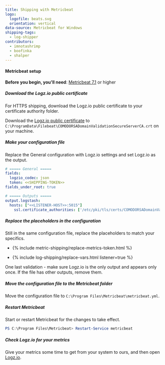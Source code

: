 ```yaml
---
title: Shipping with Metricbeat
logo:
  logofile: beats.svg
  orientation: vertical
data-source: Metricbeat for Windows
shipping-tags:
  - log-shipper
contributors:
  - imnotashrimp
  - boofinka
  - shalper
---
```


#### Metricbeat setup

**Before you begin, you'll need**:
[Metricbeat 7.1](https://www.elastic.co/guide/en/beats/metricbeat/7.1/metricbeat-installation.html) or higher

<div class="tasklist">

##### Download the Logz.io public certificate

For HTTPS shipping, download the Logz.io public certificate to your certificate authority folder.

Download the
[Logz.io public certificate](https://raw.githubusercontent.com/logzio/public-certificates/master/TrustExternalCARoot_and_USERTrustRSAAAACA.crt)
to `C:\ProgramData\Filebeat\COMODORSADomainValidationSecureServerCA.crt`
on your machine.


##### Make your configuration file

Replace the General configuration with Logz.io settings and set Logz.io as the output.

```yaml
# ===== General =====
fields:
  logzio_codec: json
  token: <<SHIPPING-TOKEN>>
fields_under_root: true

# ===== Outputs =====
output.logstash:
  hosts: ["<<LISTENER-HOST>>:5015"]
    ssl.certificate_authorities: ['/etc/pki/tls/certs/COMODORSADomainValidationSecureServerCA.crt']
```

##### Replace the placeholders in the configuration

Still in the same configuration file, replace the placeholders to match your specifics.

* {% include metric-shipping/replace-metrics-token.html %}

* {% include log-shipping/replace-vars.html listener=true %}

One last validation - make sure Logz.io is the only output and appears only once.
If the file has other outputs, remove them.

##### Move the configuration file to the Metricbeat folder

Move the configuration file to `C:\Program Files\Metricbeat\metricbeat.yml`.

##### Restart Metricbeat

Start or restart Metricbeat for the changes to take effect.

```powershell
PS C:\Program Files\Metricbeat> Restart-Service metricbeat
```


##### Check Logz.io for your metrics

Give your metrics some time to get from your system to ours, and then open [Logz.io](https://app.logz.io/#/dashboard/grafana).